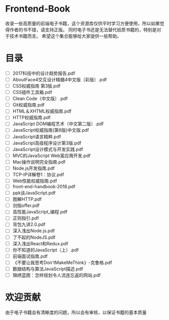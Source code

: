 # Frontend-Book
收录一些高质量的前端电子书籍，这个资源库仅供平时学习方便使用，所以如果觉得作者的书不错，请支持正版。
同时电子书还是无法替代纸质书籍的，特别是对于技术书籍而言。
希望这个集合能够给大家提供一些帮助。
# 目录

- [ ] 2017科技中的设计趋势报告.pdf
- [ ] AboutFace4交互设计精髓4中文版（彩版）.pdf
- [ ] CSS权威指南 第3版.pdf
- [ ] CSS插件工具箱.pdf
- [ ] Clean Code（中文版）.pdf
- [ ] Git权威指南.pdf
- [ ] HTML＆XHTML权威指南.pdf
- [ ] HTTP权威指南.pdf
- [ ] JavaScript DOM编程艺术（中文第二版）.pdf
- [ ] JavaScript权威指南(第6版)中文版.pdf
- [ ] JavaScript语言精粹.pdf
- [ ] JavaScript高级程序设计第3版.pdf
- [ ] JavaScript设计模式与开发实践.pdf
- [ ] MVC的JavaScript Web富应用开发.pdf
- [ ] Mac操作说明完全指南.pdf
- [ ] Node.js开发指南.pdf
- [ ] TCP-IP详解卷1：协议.pdf
- [ ] Web性能权威指南.pdf
- [ ] front-end-handbook-2018.pdf
- [ ] ppk谈JavaScript.pdf
- [ ] 图解HTTP.pdf
- [ ] 剑指offer.pdf
- [ ] 高性能JavaScript_编程.pdf
- [ ] 正则指引.pdf
- [ ] 背包九讲2.0.pdf
- [ ] 深入浅出Node.js.pdf
- [ ] 了不起的NodeJS.pdf
- [ ] 深入浅出React和Redux.pdf
- [ ] 你不知道的JavaScript（上）.pdf
- [ ] 前端面试指南.pdf
- [ ] 《不要让我思考Don'tMakeMeThink》-克鲁格.pdf
- [ ] 数据结构与算法JavaScript描述.pdf
- [ ] 锦绣蓝图：怎样规划令人流连忘返的网站.pdf

# 欢迎贡献
由于电子书籍会有清晰度的问题，所以会有审核，以保证书籍的基本质量
